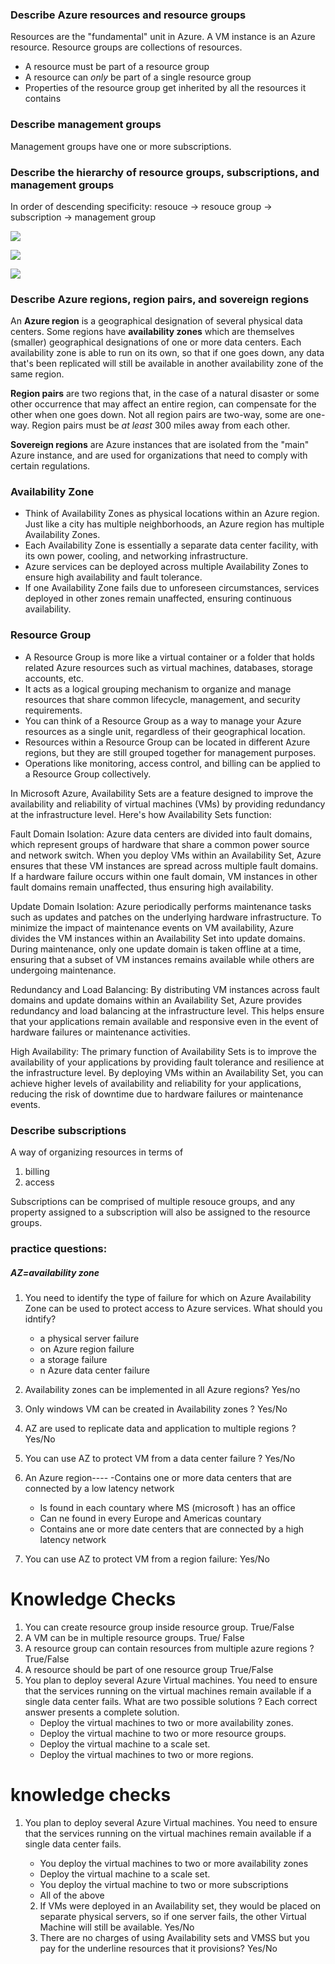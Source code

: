 ### Describe Azure resources and resource groups
Resources are the "fundamental" unit in Azure. A VM instance is an Azure resource. Resource groups are collections of resources. 

- A resource must be part of a resource group
- A resource can _only_ be part of a single resource group
- Properties of the resource group get inherited by all the resources it contains

### Describe management groups
Management groups have one or more subscriptions.

### Describe the hierarchy of resource groups, subscriptions, and management groups
In order of descending specificity:
resouce -> resouce group -> subscription -> management group

![](https://github.com/Pintu764/Microsoft-Azure-fundamental-AZ-900-notes/assets/159055209/a7aa7327-a782-4c8c-826b-f6d6a8aa9c29)

![](https://github.com/Pintu764/Microsoft-Azure-fundamental-AZ-900-notes/assets/159055209/a91f3dc0-e253-48b3-8e0a-24e8c4cbb23f)

![](https://github.com/Pintu764/Microsoft-Azure-fundamental-AZ-900-notes/assets/159055209/ed40180f-d18c-40e7-bdb8-d42e7fa8c704)

### Describe Azure regions, region pairs, and sovereign regions

An **Azure region** is a geographical designation of several physical data centers. Some regions have **availability zones** which are themselves (smaller) geographical designations of one or more data centers. Each availability zone is able to run on its own, so that if one goes down, any data that's been replicated will still be available in another availability zone of the same region.  

**Region pairs** are two regions that, in the case of a natural disaster or some other occurrence that may affect an entire region, can compensate for the other when one goes down. Not all region pairs are two-way, some are one-way. Region pairs must be _at least_ 300 miles away from each other.  

**Sovereign regions** are Azure instances that are isolated from the "main" Azure instance, and are used for organizations that need to comply with certain regulations.  

### Availability Zone
 - Think of Availability Zones as physical locations within an Azure region.
Just like a city has multiple neighborhoods, an Azure region has multiple Availability Zones.
- Each Availability Zone is essentially a separate data center facility, with its own power, cooling, and networking infrastructure.
- Azure services can be deployed across multiple Availability Zones to ensure high availability and fault tolerance.
- If one Availability Zone fails due to unforeseen circumstances, services deployed in other zones remain unaffected, ensuring continuous availability.

### Resource Group
  - A Resource Group is more like a virtual container or a folder that holds related Azure resources such as virtual machines, databases, storage accounts, etc.
- It acts as a logical grouping mechanism to organize and manage resources that share common lifecycle, management, and security requirements.
- You can think of a Resource Group as a way to manage your Azure resources as a single unit, regardless of their geographical location.
- Resources within a Resource Group can be located in different Azure regions, but they are still grouped together for management purposes.
- Operations like monitoring, access control, and billing can be applied to a Resource Group collectively.


In Microsoft Azure, Availability Sets are a feature designed to improve the availability and reliability of virtual machines (VMs) by providing redundancy at the infrastructure level. Here's how Availability Sets function:

Fault Domain Isolation: Azure data centers are divided into fault domains, which represent groups of hardware that share a common power source and network switch. When you deploy VMs within an Availability Set, Azure ensures that these VM instances are spread across multiple fault domains. If a hardware failure occurs within one fault domain, VM instances in other fault domains remain unaffected, thus ensuring high availability.

Update Domain Isolation: Azure periodically performs maintenance tasks such as updates and patches on the underlying hardware infrastructure. To minimize the impact of maintenance events on VM availability, Azure divides the VM instances within an Availability Set into update domains. During maintenance, only one update domain is taken offline at a time, ensuring that a subset of VM instances remains available while others are undergoing maintenance.

Redundancy and Load Balancing: By distributing VM instances across fault domains and update domains within an Availability Set, Azure provides redundancy and load balancing at the infrastructure level. This helps ensure that your applications remain available and responsive even in the event of hardware failures or maintenance activities.

High Availability: The primary function of Availability Sets is to improve the availability of your applications by providing fault tolerance and resilience at the infrastructure level. By deploying VMs within an Availability Set, you can achieve higher levels of availability and reliability for your applications, reducing the risk of downtime due to hardware failures or maintenance events.
  
### Describe subscriptions
A way of organizing resources in terms of 
1. billing
2. access

Subscriptions can be comprised of multiple resouce groups, and any property assigned to a subscription will also be assigned to the resource groups.


### practice questions:
##### AZ=availability zone
1. You need to identify the type of failure for which on Azure Availability Zone can be used to protect access to Azure services. What should you idntify?
   
    - a physical server failure
    - on Azure region failure
    -  a storage failure
    -  n Azure data center failure
3. Availability zones can be implemented in all Azure regions? Yes/no
4. Only windows VM can be created in Availability zones ? Yes/No
5. AZ are used to replicate data and application to multiple regions ? Yes/No
6. You can use AZ to protect VM from a data center failure ? Yes/No
7. An Azure region----
   -Contains one or more data centers that are connected by a low latency network
   - Is found in each countary where MS (microsoft ) has an office
   - Can ne found in every Europe and Americas countary
   - Contains ane or more date centers that are connected by a high latency network
  8. You can use AZ to protect VM from a region failure: Yes/No


# Knowledge Checks
1. You can create resource group inside resource group. True/False
2. A VM can be in multiple resource groups. True/ False
3. A resource group can contain resources from multiple azure regions ? True/False
4. A resource should be part of one resource group True/False
5. You plan to deploy several Azure Virtual machines. You need to ensure that the services running on the virtual machines remain available if a single data center fails. What are two possible solutions ? Each correct answer presents a complete solution.
    - Deploy the virtual machines to two or more availability zones.
    - Deploy the virtual machine to two or more resource groups.
    - Deploy the virtual machine to a scale set.
    - Deploy the virtual machines to two or more regions.



# knowledge checks
1. You plan to deploy several Azure Virtual machines. You need to ensure that the services running on the virtual machines remain available if a single data center fails.
    - You deploy the virtual machines to two or more availability zones
    - Deploy the virtual machine to a scale set.
    - You deploy the virtual machine to two or more subscriptions
    - All of the above

   2. If VMs were deployed in an Availability set, they would be placed on separate physical servers, so if one server fails, the other Virtual Machine will still be available. Yes/No
   3. There are no charges of using Availability sets and VMSS but you pay for the underline resources that it provisions? Yes/No
   


